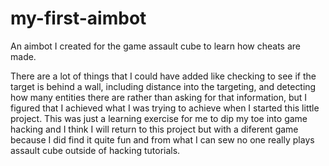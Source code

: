 # my-first-aimbot
An aimbot I created for the game assault cube to learn how cheats are made.

There are a lot of things that I could have added like checking to see if the target is behind a wall, including distance into the targeting, and detecting how many entities there are rather than asking for that information, but I figured that I achieved what I was trying to achieve when I started this little project. This was just a learning exercise for me to dip my toe into game hacking and I think I will return to this project but with a diferent game because I did find it quite fun and from what I can sew no one really plays assault cube outside of hacking tutorials.
